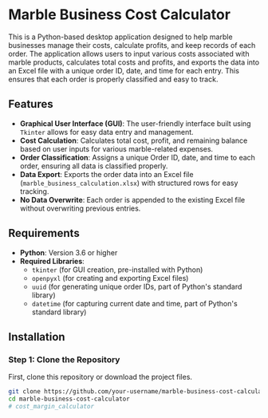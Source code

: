 # Marble Business Cost Calculator

This is a Python-based desktop application designed to help marble businesses manage their costs, calculate profits, and keep records of each order. The application allows users to input various costs associated with marble products, calculates total costs and profits, and exports the data into an Excel file with a unique order ID, date, and time for each entry. This ensures that each order is properly classified and easy to track.

## Features

- **Graphical User Interface (GUI)**: The user-friendly interface built using `Tkinter` allows for easy data entry and management.
- **Cost Calculation**: Calculates total cost, profit, and remaining balance based on user inputs for various marble-related expenses.
- **Order Classification**: Assigns a unique Order ID, date, and time to each order, ensuring all data is classified properly.
- **Data Export**: Exports the order data into an Excel file (`marble_business_calculation.xlsx`) with structured rows for easy tracking.
- **No Data Overwrite**: Each order is appended to the existing Excel file without overwriting previous entries.

## Requirements

- **Python**: Version 3.6 or higher
- **Required Libraries**:
  - `tkinter` (for GUI creation, pre-installed with Python)
  - `openpyxl` (for creating and exporting Excel files)
  - `uuid` (for generating unique order IDs, part of Python's standard library)
  - `datetime` (for capturing current date and time, part of Python's standard library)

## Installation

### Step 1: Clone the Repository

First, clone this repository or download the project files.

```bash
git clone https://github.com/your-username/marble-business-cost-calculator.git
cd marble-business-cost-calculator
#   c o s t _ m a r g i n _ c a l c u l a t o r  
 